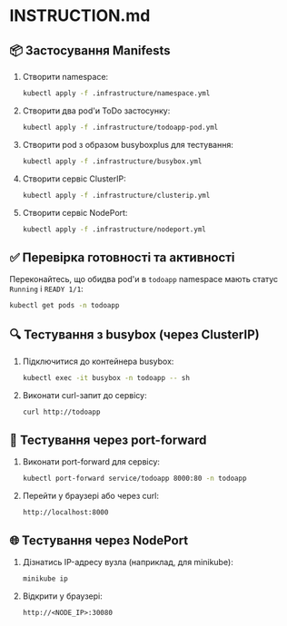 # INSTRUCTION.md

## 📦 Застосування Manifests

1. Створити namespace:
   ```bash
   kubectl apply -f .infrastructure/namespace.yml
   ```

2. Створити два pod'и ToDo застосунку:
   ```bash
   kubectl apply -f .infrastructure/todoapp-pod.yml
   ```

3. Створити pod з образом busyboxplus для тестування:
   ```bash
   kubectl apply -f .infrastructure/busybox.yml
   ```

4. Створити сервіс ClusterIP:
   ```bash
   kubectl apply -f .infrastructure/clusterip.yml
   ```

5. Створити сервіс NodePort:
   ```bash
   kubectl apply -f .infrastructure/nodeport.yml
   ```

## ✅ Перевірка готовності та активності

Переконайтесь, що обидва pod'и в `todoapp` namespace мають статус `Running` і `READY 1/1`:
```bash
kubectl get pods -n todoapp
```

## 🔍 Тестування з busybox (через ClusterIP)

1. Підключитися до контейнера busybox:
   ```bash
   kubectl exec -it busybox -n todoapp -- sh
   ```

2. Виконати curl-запит до сервісу:
   ```bash
   curl http://todoapp
   ```

## 🔌 Тестування через port-forward

1. Виконати port-forward для сервісу:
   ```bash
   kubectl port-forward service/todoapp 8000:80 -n todoapp
   ```

2. Перейти у браузері або через curl:
   ```
   http://localhost:8000
   ```

## 🌐 Тестування через NodePort

1. Дізнатись IP-адресу вузла (наприклад, для minikube):
   ```bash
   minikube ip
   ```

2. Відкрити у браузері:
   ```
   http://<NODE_IP>:30080
   ```

